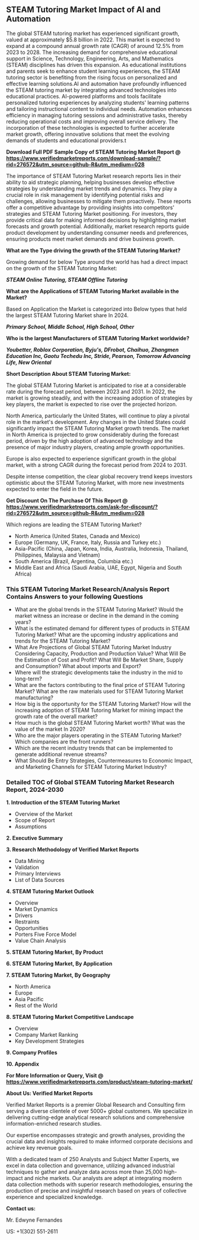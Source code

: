 <h2>STEAM Tutoring Market Impact of AI and Automation</h2>The global STEAM tutoring market has experienced significant growth, valued at approximately $5.8 billion in 2022. This market is expected to expand at a compound annual growth rate (CAGR) of around 12.5% from 2023 to 2028. The increasing demand for comprehensive educational support in Science, Technology, Engineering, Arts, and Mathematics (STEAM) disciplines has driven this expansion. As educational institutions and parents seek to enhance student learning experiences, the STEAM tutoring sector is benefiting from the rising focus on personalized and effective learning solutions.AI and automation have profoundly influenced the STEAM tutoring market by integrating advanced technologies into educational practices. AI-powered platforms and tools facilitate personalized tutoring experiences by analyzing students' learning patterns and tailoring instructional content to individual needs. Automation enhances efficiency in managing tutoring sessions and administrative tasks, thereby reducing operational costs and improving overall service delivery. The incorporation of these technologies is expected to further accelerate market growth, offering innovative solutions that meet the evolving demands of students and educational providers.t</p><p id="" class=""><strong>Download Full PDF Sample Copy of STEAM Tutoring Market Report @ <a href="https://www.verifiedmarketreports.com/download-sample/?rid=276572&utm_source=github-R&utm_medium=028" target="_blank">https://www.verifiedmarketreports.com/download-sample/?rid=276572&utm_source=github-R&utm_medium=028</a></strong></p><p>The importance of&nbsp;STEAM Tutoring Market research reports lies in their ability to aid strategic planning, helping businesses develop effective strategies by understanding market trends and dynamics. They play a crucial role in risk management by identifying potential risks and challenges, allowing businesses to mitigate them proactively. These reports offer a competitive advantage by providing insights into competitors' strategies and STEAM Tutoring Market positioning. For investors, they provide critical data for making informed decisions by highlighting market forecasts and growth potential. Additionally, market research reports guide product development by understanding consumer needs and preferences, ensuring products meet market demands and drive business growth.</p><p><strong>What are the&nbsp;Type driving the growth of the STEAM Tutoring Market?</strong></p><p id="" class="">Growing demand for below Type around the world has had a direct impact on the growth of the STEAM Tutoring Market:</p><em><strong>STEAM Online Tutoring, STEAM Offline Tutoring</strong></em></p><strong>What are the&nbsp;Applications&nbsp;of STEAM Tutoring Market available in the Market?</strong></p><p id="" class="">Based on Application the Market is categorized into Below types that held the largest STEAM Tutoring Market share In 2024.</p><em><strong>Primary School, Middle School, High School, Other</strong></em></p><strong>Who is the largest Manufacturers of STEAM Tutoring Market worldwide?</strong></p><p><em><strong>Youbetter, Roblox Corporation, Byju's, DFrobot, Chaihuo, Zhangmen Education Inc, Gaotu Techedu Inc, Stride, Pearson, Tomorrow Advancing Life, New Oriental</strong></em></p><p id="" class=""><strong>Short Description About STEAM Tutoring Market:</strong></p><p>The global STEAM Tutoring Market is anticipated to rise at a considerable rate during the forecast period, between 2023 and 2031. In 2022, the market is growing steadily, and with the increasing adoption of strategies by key players, the market is expected to rise over the projected horizon.</p><p>North America, particularly the United States, will continue to play a pivotal role in the market's development. Any changes in the United States could significantly impact the STEAM Tutoring Market growth trends. The market in North America is projected to grow considerably during the forecast period, driven by the high adoption of advanced technology and the presence of major industry players, creating ample growth opportunities.</p><p>Europe is also expected to experience significant growth in the global market, with a strong CAGR during the forecast period from 2024 to 2031.</p><p>Despite intense competition, the clear global recovery trend keeps investors optimistic about the STEAM Tutoring Market, with more new investments expected to enter the field in the future.</p><p id="" class=""><strong>Get Discount On The Purchase Of This Report @ <a href="https://www.verifiedmarketreports.com/ask-for-discount/?rid=276572&utm_source=github-R&utm_medium=028" target="_blank">https://www.verifiedmarketreports.com/ask-for-discount/?rid=276572&utm_source=github-R&utm_medium=028</a></strong></p>Which regions are leading the STEAM Tutoring Market?</p><ul><li>North America (United States, Canada and Mexico)</li><li>Europe (Germany, UK, France, Italy, Russia and Turkey etc.)</li><li>Asia-Pacific (China, Japan, Korea, India, Australia, Indonesia, Thailand, Philippines, Malaysia and Vietnam)</li><li>South America (Brazil, Argentina, Columbia etc.)</li><li>Middle East and Africa (Saudi Arabia, UAE, Egypt, Nigeria and South Africa)</li></ul><h3 id="" class="">This STEAM Tutoring Market Research/Analysis Report Contains Answers to your following Questions</h3><ul><li>What are the global trends in the STEAM Tutoring Market? Would the market witness an increase or decline in the demand in the coming years?</li><li>What is the estimated demand for different types of products in STEAM Tutoring Market? What are the upcoming industry applications and trends for the STEAM Tutoring Market?</li><li>What Are Projections of Global STEAM Tutoring Market Industry Considering Capacity, Production and Production Value? What Will Be the Estimation of Cost and Profit? What Will Be Market Share, Supply and Consumption? What about imports and Export?</li><li>Where will the strategic developments take the industry in the mid to long-term?</li><li>What are the factors contributing to the final price of STEAM Tutoring Market? What are the raw materials used for STEAM Tutoring Market manufacturing?</li><li>How big is the opportunity for the STEAM Tutoring Market? How will the increasing adoption of STEAM Tutoring Market for mining impact the growth rate of the overall market?</li><li>How much is the global STEAM Tutoring Market worth? What was the value of the market In 2020?</li><li>Who are the major players operating in the STEAM Tutoring Market? Which companies are the front runners?</li><li>Which are the recent industry trends that can be implemented to generate additional revenue streams?</li><li>What Should Be Entry Strategies, Countermeasures to Economic Impact, and Marketing Channels for STEAM Tutoring Market Industry?</li></ul><h3 id="" class="">Detailed TOC of Global STEAM Tutoring Market Research Report, 2024-2030</h3><p id="" class=""><strong>1. Introduction of the STEAM Tutoring Market</strong></p><ul><li>Overview of the Market</li><li>Scope of Report</li><li>Assumptions</li></ul><p id="" class=""><strong>2. Executive Summary</strong></p><p id="" class=""><strong>3. Research Methodology of Verified Market Reports</strong></p><ul><li>Data Mining</li><li>Validation</li><li>Primary Interviews</li><li>List of Data Sources</li></ul><p id="" class=""><strong>4. STEAM Tutoring Market Outlook</strong></p><ul><li>Overview</li><li>Market Dynamics</li><li>Drivers</li><li>Restraints</li><li>Opportunities</li><li>Porters Five Force Model</li><li>Value Chain Analysis</li></ul><p id="" class=""><strong>5. STEAM Tutoring Market, By Product</strong></p><p id="" class=""><strong>6. STEAM Tutoring Market, By Application</strong></p><p id="" class=""><strong>7. STEAM Tutoring Market, By Geography</strong></p><ul><li>North America</li><li>Europe</li><li>Asia Pacific</li><li>Rest of the World</li></ul><p id="" class=""><strong>8. STEAM Tutoring Market Competitive Landscape</strong></p><ul><li>Overview</li><li>Company Market Ranking</li><li>Key Development Strategies</li></ul><p id="" class=""><strong>9. Company Profiles</strong></p><p id="" class=""><strong>10. Appendix</strong></p><p id="" class=""><strong>For More Information or Query, Visit @ <a href="https://www.verifiedmarketreports.com/product/steam-tutoring-market/" target="_blank">https://www.verifiedmarketreports.com/product/steam-tutoring-market/</a></strong></p><p id="" class=""><strong>About Us: Verified Market Reports</strong></p><p id="" class="">Verified Market Reports is a premier Global Research and Consulting firm serving a diverse clientele of over 5000+ global customers. We specialize in delivering cutting-edge analytical research solutions and comprehensive information-enriched research studies.</p><p id="" class="">Our expertise encompasses strategic and growth analyses, providing the crucial data and insights required to make informed corporate decisions and achieve key revenue goals.</p><p id="" class="">With a dedicated team of 250 Analysts and Subject Matter Experts, we excel in data collection and governance, utilizing advanced industrial techniques to gather and analyze data across more than 25,000 high-impact and niche markets. Our analysts are adept at integrating modern data collection methods with superior research methodologies, ensuring the production of precise and insightful research based on years of collective experience and specialized knowledge.</p><p id="" class=""><strong>Contact us:</strong></p><p id="" class="">Mr. Edwyne Fernandes</p><p id="" class="">US: +1(302) 551-2611</p>
